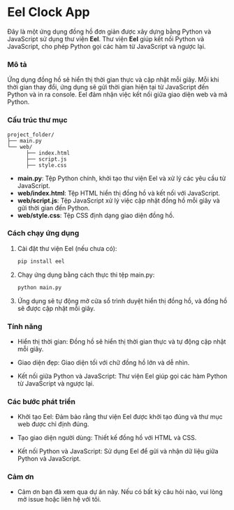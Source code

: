 # Eel Clock App

Đây là một ứng dụng đồng hồ đơn giản được xây dựng bằng Python và JavaScript sử dụng thư viện **Eel**. Thư viện **Eel** giúp kết nối Python và JavaScript, cho phép Python gọi các hàm từ JavaScript và ngược lại.

### Mô tả

Ứng dụng đồng hồ sẽ hiển thị thời gian thực và cập nhật mỗi giây. Mỗi khi thời gian thay đổi, ứng dụng sẽ gửi thời gian hiện tại từ JavaScript đến Python và in ra console. Eel đảm nhận việc kết nối giữa giao diện web và mã Python.

### Cấu trúc thư mục

```
project_folder/
├── main.py
└── web/
      ├── index.html
      ├── script.js
      ├── style.css
```

- **main.py**: Tệp Python chính, khởi tạo thư viện Eel và xử lý các yêu cầu từ JavaScript.
- **web/index.html**: Tệp HTML hiển thị đồng hồ và kết nối với JavaScript.
- **web/script.js**: Tệp JavaScript xử lý việc cập nhật đồng hồ mỗi giây và gửi thời gian đến Python.
- **web/style.css**: Tệp CSS định dạng giao diện đồng hồ.

### Cách chạy ứng dụng

1. Cài đặt thư viện Eel (nếu chưa có):
   ```bash
   pip install eel
   ```

2. Chạy ứng dụng bằng cách thực thi tệp main.py:
   ```bash
   python main.py
   ```

3. Ứng dụng sẽ tự động mở cửa sổ trình duyệt hiển thị đồng hồ, và đồng hồ sẽ được cập nhật mỗi giây.

### Tính năng

- Hiển thị thời gian: Đồng hồ sẽ hiển thị thời gian thực và tự động cập nhật mỗi giây.

- Giao diện đẹp: Giao diện tối với chữ đồng hồ lớn và dễ nhìn.

- Kết nối giữa Python và JavaScript: Thư viện Eel giúp gọi các hàm Python từ JavaScript và ngược lại.

### Các bước phát triển

- Khởi tạo Eel: Đảm bảo rằng thư viện Eel được khởi tạo đúng và thư mục web được chỉ định đúng.

- Tạo giao diện người dùng: Thiết kế đồng hồ với HTML và CSS.

- Kết nối Python và JavaScript: Sử dụng Eel để gửi và nhận dữ liệu giữa Python và JavaScript.

### Cảm ơn

- Cảm ơn bạn đã xem qua dự án này. Nếu có bất kỳ câu hỏi nào, vui lòng mở issue hoặc liên hệ với tôi.
